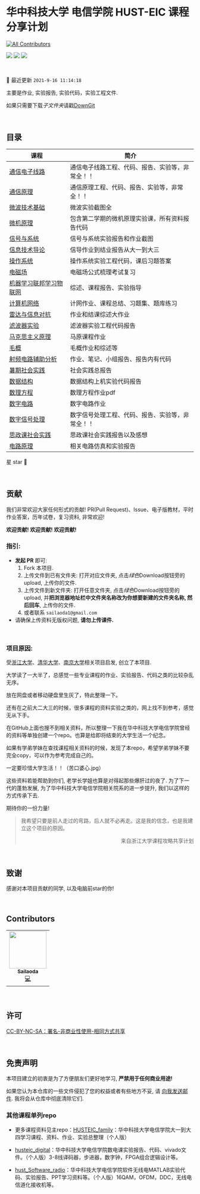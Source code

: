 # 华中科技大学 电信学院 HUST-EIC 课程分享计划

<!-- ALL-CONTRIBUTORS-BADGE:START - Do not remove or modify this section -->
[![All Contributors](https://cdn.jsdelivr.net/gh/sailaoda/sai_img//img/3/all_contributors-1-orange.svg)](#contributors-)
<!-- ALL-CONTRIBUTORS-BADGE:END -->

[![](https://img.shields.io/github/repo-size/sailaoda/HUSTEIC_family.svg)](https://img.shields.io/github/repo-size/sailaoda/HUSTEIC_family.svg) [![](https://img.shields.io/github/stars/sailaoda/HUSTEIC_family.svg)](https://img.shields.io/github/stars/ZhangYikaii/NJUCS-Course-Material-from-YikaiZhang.svg) [![](https://cdn.jsdelivr.net/gh/sailaoda/sai_img//img/3/HUSTEIC_family.svg)](https://img.shields.io/github/forks/sailaoda/HUSTEIC_family.svg)

&nbsp;

:notebook_with_decorative_cover: 最近更新 `2021-9-16 11:14:18`

主要是作业, 实验报告, 实验代码，实验工程文件.

如果只需要下载*子文件夹*请戳[DownGit](https://yehonal.github.io/DownGit/#/home)

&nbsp;

## 目录

| 课程                                               | 简介                                             |
| -------------------------------------------------- | ------------------------------------------------ |
| [通信电子线路](./通信电子线路)                     | 通信电子线路工程、代码、报告、实验等，非常全！！ |
| [通信原理](./通信原理)                             | 通信原理工程、代码、报告、实验等，非常全！！     |
| [微波技术基础](./微波技术基础)                     | 微波实验截图全                                   |
| [微机原理](./微机原理)                             | 包含第二学期的微机原理实验课，所有资料报告代码   |
| [信号与系统](./信号与系统)                         | 信号与系统实验报告和作业截图                     |
| [信息技术导论](./信息技术导论)                     | 信导作业到结业报告从大一到大三                   |
| [操作系统](./操作系统)                             | 操作系统实验工程代码，课后习题答案               |
| [电磁场](./电磁场)                                 | 电磁场公式梳理考试复习                           |
| [机器学习联邦学习物联网](./机器学习联邦学习物联网) | 综述、课程报告、实验指导                         |
| [计算机网络](./计算机网络)                         | 计网作业、课程总结、习题集、题库练习             |
| [雷达与信息对抗](./雷达与信息对抗)                 | 作业和结课综述大作业                             |
| [滤波器实验](./滤波器实验)                         | 滤波器实验工程代码报告                           |
| [马克思主义原理](./马克思主义原理)                 | 马原课程作业                                     |
| [毛概](./毛概)                                     | 毛概作业和综述等                                 |
| [射频电路辅助分析](./射频电路辅助分析)             | 作业、笔记、小组报告、报告内有代码               |
| [暑期社会实践](./暑期社会实践)                     | 社会实践总报告                                   |
| [数据结构](./数据结构)                             | 数据结构上机实验代码报告                         |
| [数理方程](./数理方程)                             | 数理方程作业pdf                                  |
| [数字电路](./数字电路)                             | 数字电路作业                                     |
| [数字信号处理](./数字信号处理)                     | 数字信号处理工程、代码、报告、实验等，非常全！！ |
| [思政课社会实践](./思政课社会实践)                 | 思政课社会实践报告以及感想                       |
| [电路原理](./电路原理)                             | 相关电路仿真和实验报告                           |

星 star :night_with_stars:

&nbsp;



## 贡献

我们非常欢迎大家任何形式的贡献! PR(Pull Request)、Issue、电子版教材，平时作业答案，历年试卷，复习资料, 非常欢迎!

**欢迎贡献! 欢迎贡献! 欢迎贡献!**



### 指引:

+ **发起 PR** 即可:
  1. Fork 本项目.
  2. 上传文件到已有文件夹: 打开对应文件夹, 点击*绿色*Download按钮旁的upload, 上传你的文件.
  3. 上传文件到新文件夹: 打开任意文件夹, 点击*绿色*Download按钮旁的upload, 并**把浏览器地址栏中文件夹名称改为你想要新建的文件夹名称, 然后回车**, 上传你的文件.
  4. 或者联系 `sailaoda1@gmail.com`
+ 请确保上传资料无版权问题, **请勿上传课件.**

&nbsp;

### 项目原因:

受[浙江大学](https://github.com/QSCTech/zju-icicles)、[清华大学](https://github.com/Salensoft/thu-cst-cracker)、[南京大学](https://github.com/ZhangYikaii/NJUCS-Course-Material.git)相关项目启发, 创立了本项目.

大学读了一大半了，总感觉一些专业课程的作业、实验报告、代码之类的比较杂乱无序。

放在网盘或者移动硬盘里生灰了，特此整理一下。

还有在之前大二大三的时候，很多课程的资料实验之类的，网上找不到参考，感觉无从下手。

在GitHub上面也搜不到相关资料，所以整理一下我在华中科技大学电信学院曾经的资料等单独创建一个repo。也算是给即将结束的大学生活一个纪念。

如果有学弟学妹在查找课程相关资料的时候，发现了本repo，希望学弟学妹不要完全copy，可以作为参考完成自己的。

一定要珍惜大学生活！！（苦口婆心.jpg）

这些资料若能帮助到你们, 老学长学姐也算是对得起那些爆肝过的夜了. 为了下一代的蓬勃发展, 为了华中科技大学电信学院相关院系的进一步提升, 我们以这样的方式传承下去.

期待你的一份力量!

> 我希望只要是前人走过的弯路，后人就不必再走。这是我的信念，也是我建立这个项目的原因。
>
> <p align="right">来自浙江大学课程攻略共享计划</p>

&nbsp;

## 致谢

感谢对本项目贡献的同学, 以及电脑前star的你!

&nbsp;

## Contributors

<!-- ALL-CONTRIBUTORS-LIST:START - Do not remove or modify this section -->
<!-- prettier-ignore-start -->
<!-- markdownlint-disable -->

<table>
  <tr>
    <td align="center"><a href="http://hackerwu.cn"><img src="https://cdn.jsdelivr.net/gh/sailaoda/sai_img//img/3/1.jpg" width="100px;" alt=""/><br /><sub><b>Sailaoda</b></sub></a><br /><a href="https://github.com/sailaoda/HUSTEIC_family/commits?author=sailaoda" title="Code">💻</a></td>

  </tr>
</table>

<!-- markdownlint-restore -->
<!-- prettier-ignore-end -->

<!-- ALL-CONTRIBUTORS-LIST:END -->

&nbsp;

## 许可

[CC-BY-NC-SA：署名-非商业性使用-相同方式共享](https://creativecommons.org/licenses/by-nc-sa/4.0/deed.zh)

&nbsp;

## 免责声明

本项目建立的初衷是为了方便朋友们更好地学习, **严禁用于任何商业用途!**

如果您认为本仓库的一些文件侵犯了您的权益或者有些地方不妥, 请 [向我发送邮件](mailto:sailaoda1@gmail.com). 我将会从仓库中彻底清除它们.



### 其他课程单列repo

- 更多课程资料见主repo：[HUSTEIC_family](https://github.com/sailaoda/HUSTEIC_family.git)：华中科技大学电信学院大一到大四学习课程、资料、作业、实验总整理（个人版）

- [husteic_digital](https://github.com/sailaoda/husteic_digital.git)：华中科技大学电信学院数电课实验报告、代码、vivado文件。（个人版）3-8线译码器，步进器，数字钟，FPGA组合逻辑设计等。

- [hust_Software_radio](https://github.com/sailaoda/hust_Software_radio.git)：华中科技大学电信学院软件无线电MATLAB实验代码、实验报告、PPT学习资料等。（个人版）16QAM，OFDM，DDC，无线电信道化接收机等。




























